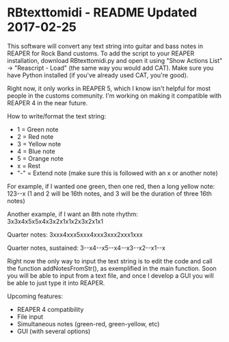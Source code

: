 # RBtexttomidi - README Updated 2017-02-25

This software will convert any text string into guitar and bass notes in REAPER for Rock Band customs. To add the script to your REAPER installation, download RBtexttomidi.py and open it using "Show Actions List" -> "Reascript - Load" (the same way you would add CAT). Make sure you have Python installed (if you've already used CAT, you're good).

Right now, it only works in REAPER 5, which I know isn't helpful for most people in the customs community. I'm working on making it compatible with REAPER 4 in the near future.

How to write/format the text string:
* 1 = Green note
* 2 = Red note
* 3 = Yellow note
* 4 = Blue note
* 5 = Orange note
* x = Rest
* "-" = Extend note (make sure this is followed with an x or another note)

For example, if I wanted one green, then one red, then a long yellow note:
123--x
(1 and 2 will be 16th notes, and 3 will be the duration of three 16th notes)

Another example, if I want an 8th note rhythm:
3x3x4x5x5x4x3x2x1x1x2x3x2x1x1

Quarter notes:
3xxx4xxx5xxx4xxx3xxx2xxx1xxx

Quarter notes, sustained:
3--x4--x5--x4--x3--x2--x1--x

Right now the only way to input the text string is to edit the code and call the function addNotesFromStr(), as exemplified in the main function. Soon you will be able to input from a text file, and once I develop a GUI you will be able to just type it into REAPER.


Upcoming features:
- REAPER 4 compatibility
- File input
- Simultaneous notes (green-red, green-yellow, etc)
- GUI (with several options)
